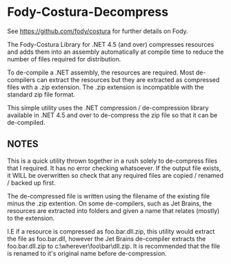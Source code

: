 # Fody-Costura-Decompress

See https://github.com/fody/costura for further details on Fody.

The Fody-Costura Library for .NET 4.5 (and over) compresses resources and adds them into an assembly automatically at compile time to reduce the number of files required for distribution.

To de-compile a .NET assembly, the resources are required. Most de-compilers can extract the resources but they are extracted as compressed files with a .zip extension. The .zip extension is incompatible with the standard zip file format. 

This simple utility uses the .NET compression / de-compression library available in .NET 4.5 and over to de-compress the zip file so that it can be de-compiled.

NOTES
-----
This is a quick utility thrown together in a rush solely to de-compress files that I required. It has no error checking whatsoever. If the output file exists, it WILL be overwritten so check that any required files are copied / renamed / backed up first.

The de-compressed file is written using the filename of the existing file minus the .zip extention. On some de-compilers, such as Jet Brains, the resources are extracted into folders and given a name that relates (mostly) to the extension.

I.E if a resource is compressed as foo.bar.dll.zip, this utility would extract the file as foo.bar.dll, however the Jet Brains de-compiler extracts the foo.bar.dll.zip to c:\wherever\foo\bar\dll.zip. It is recommended that the file is renamed to it's original name before de-compression.

